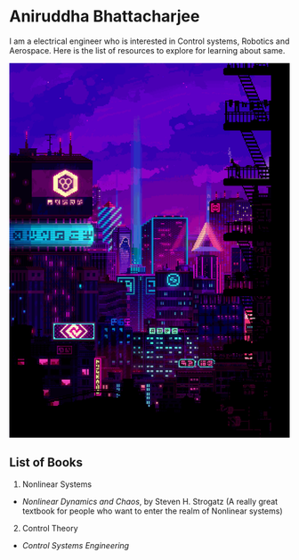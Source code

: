 # Aniruddha Bhattacharjee
 I am a electrical engineer who is interested in Control systems, Robotics and Aerospace.
 Here is the list of resources to explore for learning about same.
 
![sci-fi-city-pixelart](/assets/media/sci-fi-pixel1.gif)

## List of Books 
1. Nonlinear Systems
  - _Nonlinear Dynamics and Chaos_, by Steven H. Strogatz
  (A really great textbook for people who want to enter the realm of Nonlinear systems)

2. Control Theory
  - _Control Systems Engineering_
 

